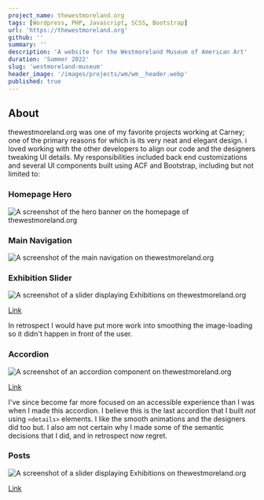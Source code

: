 ```yaml
---
project_name: thewestmoreland.org
tags: [Wordpress, PHP, Javascript, SCSS, Bootstrap]
url: 'https://thewestmoreland.org'
github: ''
summary: ''
description: 'A website for the Westmoreland Museum of American Art'
duration: 'Summer 2022'
slug: 'westmoreland-museum'
header_image: '/images/projects/wm/wm__header.webp'
published: true
---
```


## About

thewestmoreland.org was one of my favorite projects working at Carney; one of the primary reasons for which is its very neat and elegant design. i loved working with the other developers to align our code and the designers tweaking UI details. My responsibilities included back end customizations and several UI components built using ACF and Bootstrap, including but not limited to:

### Homepage Hero

![A screenshot of the hero banner on the homepage of thewestmoreland.org](/images/projects/wm/wm__hero.webp)

### Main Navigation

![A screenshot of the main navigation on thewestmoreland.org](/images/projects/wm/wm__nav.webp)

### Exhibition Slider

![A screenshot of a slider displaying Exhibitions on thewestmoreland.org](/images/projects/wm/wm__exhibition-slider.webp)

[Link](https://thewestmoreland.org#block_936a1f539bfb20787f5c67f508d788d2)

In retrospect I would have put more work into smoothing the image-loading so it didn't happen in front of the user.

### Accordion

![A screenshot of an accordion component on thewestmoreland.org](/images/projects/wm/wm__accordion.webp)

[Link](https://thewestmoreland.org#block_f4031a1ece51d37da690fc889657943d)

I've since become far more focused on an accessible experience than I was when I made this accordion. I believe this is the last accordion that I built _not_ using `<details>` elements. I like the smooth animations and the designers did too but. I also am not certain why I made some of the semantic decisions that I did, and in retrospect now regret.

### Posts

![A screenshot of a slider displaying Exhibitions on thewestmoreland.org](/images/projects/wm/wm__posts.webp)

[Link](https://thewestmoreland.org#block_ee07e5197760ec7ea947f686cb733a91)
